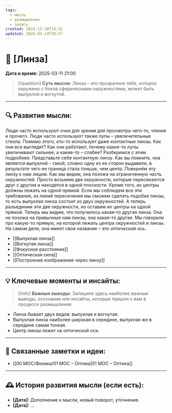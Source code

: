 ```yaml
---
tags:
  - мысль
  - размышление
  - запись
created: 2024-12-18T14:32
updated: 2025-03-14T20:57
---
```


# 💭  [Линза]

**Дата и время:** 2025-03-11 21:00

> [!question] **Суть мысли:**
> Линза – это прозрачное тебе, которое окружено с боков сферическими окружностями, может быть выпуклой и вогнутой.

---

## 🔍 Развитие мысли:

Люди часто используют очки для зрения для просмотра чего-то, чтения и прочего. Люди часто используют также лупы – увеличительные стекла. Помимо этого, кто-то использует даже контактные линзы. Как они все выглядят? Как они работают, почему какие-то лупы увеличивают сильнее, а какие-то – слабее? Разберемся с этим подробнее. 
Представьте себе контактную линзу. Как вы помните, она является выпуклой – такой, словно одну из ее сторон выдавили, в результате чего ее граница стала тоньше, чем центр. Повернём эту линзу к нам лицом. Как мы видим, она похожа на ограниченную часть окружностей. Просто возьмем две окружности, которые пересекаются друг с другом и находятся в одной плоскости. Кроме того, их центры должны лежать на одной прямой. Если мы соблюдем все эти требования, из линий пересечения мы сможем сделать подобие линзы, то есть выпуклая линза состоит из двух окружностей. А теперь разъединим эти две окружности, но оставим их центры на одной прямой. Теперь мы видим, что получилось какая-то другая линза. Она не похожа на привычные нам линзы, она какая-то другая.
Мы говорили про какую-то прямую, на которой лежать центра окружностей и линзы. На самом деле, она имеет свое название – это *оптическая ось*.

- [[Выпуклая линза]]
- [[Вогнутая линза]]
- [[Фокусное расстояние]]
- [[Оптическая сила]]
- [[Построение изображения через линзу]]

---

## 💡 Ключевые моменты и инсайты:

> [!info] **Важные выводы:**
> Запишите здесь наиболее важные выводы, осознания или инсайты, которые пришли к вам в процессе размышления.

- Линза бывает двух видов: выпуклая и вогнутая.
- Выпуклая линза наиболее широкая в середине, выпуклая же в середине самая тонкая. 
- Центр линзы лежит на оптической оси.

---

## 🔄 Связанные заметки и идеи:

- [[00 MOC/Физика/01 МОС – Оптика|01 МОС – Оптика]]

---

## 🕰️ История развития мысли (если есть):

* **[Дата]:**  Дополнение к мысли, новый поворот, уточнение.
* **[Дата]:**  ...